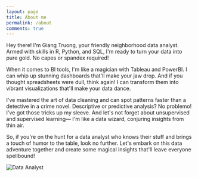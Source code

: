 ```yaml
---
layout: page
title: About me
permalink: /about
comments: true
---
```


<div class="row justify-content-between">
<div class="col-md-8 pr-5">

<p>Hey there! I'm Giang Truong, your friendly neighborhood data analyst. Armed with skills in R, Python, and SQL, I'm ready to turn your data into pure gold. No capes or spandex required!

When it comes to BI tools, I'm like a magician with Tableau and PowerBI. I can whip up stunning dashboards that'll make your jaw drop. And if you thought spreadsheets were dull, think again! I can transform them into vibrant visualizations that'll make your data dance.

I've mastered the art of data cleaning and can spot patterns faster than a detective in a crime novel. Descriptive or predictive analysis? No problemo! I've got those tricks up my sleeve. And let's not forget about unsupervised and supervised learning— I'm like a data wizard, conjuring insights from thin air.

So, if you're on the hunt for a data analyst who knows their stuff and brings a touch of humor to the table, look no further. Let's embark on this data adventure together and create some magical insights that'll leave everyone spellbound!</p>

<p class="mb-5"><img class="shadow-lg" src="{{site.baseurl}}/assets/images/data-analyst-colleagues-in-office.jpeg" alt="Data Analyst" /></p>


